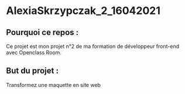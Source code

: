 # AlexiaSkrzypczak_2_16042021

## Pourquoi ce repos :

Ce projet est mon projet n°2 de ma formation de développeur front-end avec Openclass Room.

## But du projet :

Transformez une maquette en site web
